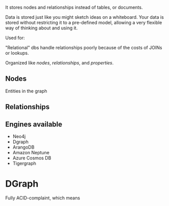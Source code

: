 It stores nodes and relationships instead of tables, or documents.

Data is stored just like you might sketch ideas on a whiteboard. Your data is stored without restricting it to a pre-defined model, allowing a very flexible way of thinking about and using it.

Used for:

"Relational" dbs handle relationships poorly because of the costs of JOINs or lookups.

Organized like *nodes*, *relationships*, and *properties*.

## Nodes
Entities in the graph
## Relationships

## Engines available
- Neo4j
- Dgraph
- ArangoDB
- Amazon Neptune
- Azure Cosmos DB
- Tigergraph

# DGraph
Fully ACID-complaint, which means